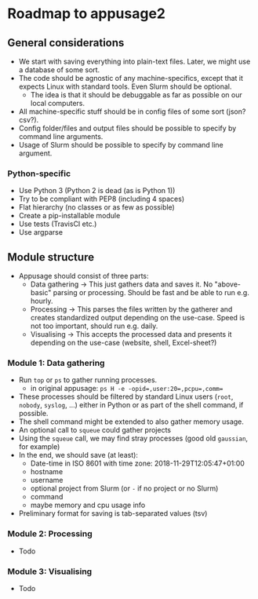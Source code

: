 # Roadmap to appusage2

## General considerations

- We start with saving everything into plain-text files. Later, we might use a database of some sort.
- The code should be agnostic of any machine-specifics, except that it expects Linux with standard tools. Even Slurm should be optional.
  + The idea is that it should be debuggable as far as possible on our local computers.
- All machine-specific stuff should be in config files of some sort (json? csv?).
- Config folder/files and output files should be possible to specify by command line arguments.
- Usage of Slurm should be possible to specify by command line argument.


### Python-specific

- Use Python 3 (Python 2 is dead (as is Python 1))
- Try to be compliant with PEP8 (including 4 spaces)
- Flat hierarchy (no classes or as few as possible)
- Create a pip-installable module
- Use tests (TravisCI etc.)
- Use argparse


## Module structure

- Appusage should consist of three parts:
  + Data gathering → This just gathers data and saves it. No "above-basic" parsing or processing. Should be fast and be able to run e.g. hourly.
  + Processing → This parses the files written by the gatherer and creates standardized output depending on the use-case. Speed is not too important, should run e.g. daily.
  + Visualising → This accepts the processed data and presents it depending on the use-case (website, shell, Excel-sheet?)


### Module 1: Data gathering

- Run `top` or `ps` to gather running processes.
  + in original appusage: `ps H -e -opid=,user:20=,pcpu=,comm=`
- These processes should be filtered by standard Linux users (`root`, `nobody`, `syslog`, ...) either in Python or as part of the shell command, if possible.
- The shell command might be extended to also gather memory usage.
- An optional call to `squeue` could gather projects
- Using the `squeue` call, we may find stray processes (good old `gaussian`, for example)
- In the end, we should save (at least):
  + Date-time in ISO 8601 with time zone: 2018-11-29T12:05:47+01:00
  + hostname
  + username
  + optional project from Slurm (or `-` if no project or no Slurm)
  + command
  + maybe memory and cpu usage info
- Preliminary format for saving is tab-separated values (tsv)


### Module 2: Processing

- Todo


### Module 3: Visualising

- Todo

